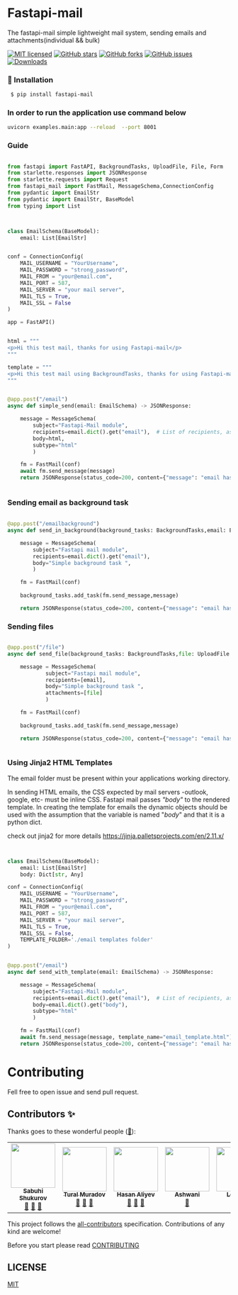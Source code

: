 
# Fastapi-mail

The fastapi-mail simple lightweight mail system, sending emails and attachments(individual && bulk)


[![MIT licensed](https://img.shields.io/github/license/marlin-dev/fastapi-mail)](https://raw.githubusercontent.com/marlin-dev/fastapi-mail/master/LICENSE)
[![GitHub stars](https://img.shields.io/github/stars/marlin-dev/fastapi-mail.svg)](https://github.com/marlin-dev/fastapi-mail/stargazers)
[![GitHub forks](https://img.shields.io/github/forks/marlin-dev/fastapi-mail.svg)](https://github.com/marlin-dev/fastapi-mail/network)
[![GitHub issues](https://img.shields.io/github/issues-raw/marlin-dev/fastapi-mail)](https://github.com/marlin-dev/fastapi-mail/issues)
[![Downloads](https://pepy.tech/badge/fastapi-mail)](https://pepy.tech/project/fastapi-mail)


###  🔨  Installation ###

```sh
 $ pip install fastapi-mail
```


### In order to run the application use command below ####

```sh
uvicorn examples.main:app --reload  --port 8001

```

### Guide


```python

from fastapi import FastAPI, BackgroundTasks, UploadFile, File, Form
from starlette.responses import JSONResponse
from starlette.requests import Request
from fastapi_mail import FastMail, MessageSchema,ConnectionConfig
from pydantic import EmailStr
from pydantic import EmailStr, BaseModel
from typing import List



class EmailSchema(BaseModel):
    email: List[EmailStr]


conf = ConnectionConfig(
    MAIL_USERNAME = "YourUsername",
    MAIL_PASSWORD = "strong_password",
    MAIL_FROM = "your@email.com",
    MAIL_PORT = 587,
    MAIL_SERVER = "your mail server",
    MAIL_TLS = True,
    MAIL_SSL = False
)

app = FastAPI()


html = """
<p>Hi this test mail, thanks for using Fastapi-mail</p> 
"""

template = """
<p>Hi this test mail using BackgroundTasks, thanks for using Fastapi-mail</p> 
"""


@app.post("/email")
async def simple_send(email: EmailSchema) -> JSONResponse:

    message = MessageSchema(
        subject="Fastapi-Mail module",
        recipients=email.dict().get("email"),  # List of recipients, as many as you can pass 
        body=html,
        subtype="html"
        )

    fm = FastMail(conf)
    await fm.send_message(message)
    return JSONResponse(status_code=200, content={"message": "email has been sent"})
        

```

### Sending email as background task

```python
   
@app.post("/emailbackground")
async def send_in_background(background_tasks: BackgroundTasks,email: EmailSchema) -> JSONResponse:

    message = MessageSchema(
        subject="Fastapi mail module",
        recipients=email.dict().get("email"),
        body="Simple background task ",
        )

    fm = FastMail(conf)
    
    background_tasks.add_task(fm.send_message,message)

    return JSONResponse(status_code=200, content={"message": "email has been sent"})


```


### Sending files


```python

@app.post("/file")
async def send_file(background_tasks: BackgroundTasks,file: UploadFile = File(...),email:EmailStr = Form(...)) -> JSONResponse:

    message = MessageSchema(
            subject="Fastapi mail module",
            recipients=[email],
            body="Simple background task ",
            attachments=[file]
            )

    fm = FastMail(conf)
        
    background_tasks.add_task(fm.send_message,message)

    return JSONResponse(status_code=200, content={"message": "email has been sent"})



```

###  Using Jinja2 HTML Templates

The email folder must be present within your applications working directory.

In sending HTML emails, the CSS expected by mail servers -outlook, google, etc- must be inline CSS. Fastapi mail passes _"body"_ to the rendered template. In creating the template for emails the dynamic objects should be used with the assumption that the variable is named "_body_" and that it is a python dict.

check out jinja2 for more details 
https://jinja.palletsprojects.com/en/2.11.x/


```python


class EmailSchema(BaseModel):
    email: List[EmailStr]
    body: Dict[str, Any]

conf = ConnectionConfig(
    MAIL_USERNAME = "YourUsername",
    MAIL_PASSWORD = "strong_password",
    MAIL_FROM = "your@email.com",
    MAIL_PORT = 587,
    MAIL_SERVER = "your mail server",
    MAIL_TLS = True,
    MAIL_SSL = False,
    TEMPLATE_FOLDER='./email templates folder'
)


@app.post("/email")
async def send_with_template(email: EmailSchema) -> JSONResponse:

    message = MessageSchema(
        subject="Fastapi-Mail module",
        recipients=email.dict().get("email"),  # List of recipients, as many as you can pass 
        body=email.dict().get("body"),
        subtype="html"
        )

    fm = FastMail(conf)
    await fm.send_message(message, template_name="email_template.html") ##optional field template_name is the name of the html file(jinja template) to use from the email template folder
    return JSONResponse(status_code=200, content={"message": "email has been sent"})


```


# Contributing
Fell free to open issue and send pull request.


## Contributors ✨

Thanks goes to these wonderful people ([🚧](https://allcontributors.org/docs/en/maintenance)):


<table>
  <tr>
    <td align="center"><a href="https://github.com/marlin-dev"><img src="https://avatars.githubusercontent.com/u/46589585?v=3" width="100px;" alt=""/><br /><sub><b>Sabuhi Shukurov</b></sub></a><br /><a href="#maintenance-tbenning" title="Answering Questions">💬</a> <a href="https://github.com/marlin-dev/fastapi-mail/" title="Reviewed Pull Requests">👀</a> <a href="#maintenance-jakebolam" title="Maintenance">🚧</a></td>
    <td align="center"><a href="https://github.com/Turall"><img src="https://avatars.githubusercontent.com/u/32899328?v=3" width="100px;" alt=""/><br /><sub><b>Tural Muradov</b></sub></a><br /><a href="https://github.com/marlin-dev/fastapi-mail/" title="Documentation">📖</a> <a href="https://github.com/marlin-dev/fastapi-mail/" title="Reviewed Pull Requests">👀</a> <a href="#tool-jfmengels" title="Tools">🔧</a></td>
    <td align="center"><a href="https://github.com/AliyevH"><img src="https://avatars.githubusercontent.com/u/5507950?v=3" width="100px;" alt=""/><br /><sub><b>Hasan Aliyev</b></sub></a><br /><a href="https://github.com/marlin-dev/fastapi-mail/" title="Documentation">📖</a> <a href="#maintenance-jakebolam" title="Maintenance">🚧</a> <a href="https://github.com/marlin-dev/fastapi-mail/" title="Reviewed Pull Requests">👀</a></td>
    <td align="center"><a href="https://github.com/imaskm"><img src="https://avatars.githubusercontent.com/u/20543833?v=3" width="100px;" alt=""/><br /><sub><b>Ashwani</b></sub></a><br /><a href="#maintenance-tbenning" title="Maintenance">🚧</a></td>
    <td align="center"><a href="https://github.com/LLYX"><img src="https://avatars1.githubusercontent.com/u/10430633" width="100px;" alt=""/><br /><sub><b>Leon Xu</b></sub></a><br /><a href="#maintenance-tbenning" title="Maintenance">🚧</a></td>
    <td align="center"><a href="https://github.com/gabrielponto"><img src="https://avatars.githubusercontent.com/u/7227328" width="100px;" alt=""/><br /><sub><b>Gabriel Oliveira</b></sub></a><br /><a href="https://github.com/marlin-dev/fastapi-mail/" title="Documentation">📖</a> <a href="#maintenance-jakebolam" title="Maintenance">🚧</a></td>
    <td align="center"><a href="https://github.com/maestro-1"><img src="https://avatars0.githubusercontent.com/u/40833254" width="100px;" alt=""/><br /><sub><b>Onothoja Marho</b></sub></a><br /><a href="https://github.com/marlin-dev/fastapi-mail/" title="Documentation">📖</a> <a  href="#maintenance-jakebolam"  title="Maintenance">🚧</a> <a href="#tool-jfmengels" title="Tools">🔧</a></td>

  </tr>
  

</table>


This project follows the [all-contributors](https://allcontributors.org) specification.
Contributions of any kind are welcome!

Before you start please read [CONTRIBUTING](LICENSE)



## LICENSE

[MIT](LICENSE)